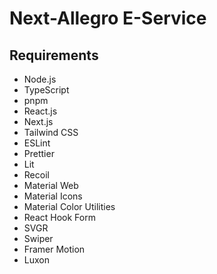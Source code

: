 # Next-Allegro E-Service

## Requirements

- Node.js
- TypeScript
- pnpm
- React.js
- Next.js
- Tailwind CSS
- ESLint
- Prettier
- Lit
- Recoil
- Material Web
- Material Icons
- Material Color Utilities
- React Hook Form
- SVGR
- Swiper
- Framer Motion
- Luxon
